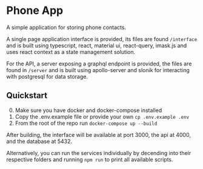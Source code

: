 # Phone App
A simple application for storing phone contacts. 

A single page application interface is provided, its files are found `/interface` and is built using typescript, react, material ui, react-query, imask.js and uses react context as a state management solution. 

For the API, a server exposing a graphql endpoint is provided, the files are found in `/server` and is built using apollo-server and slonik for interacting with postgresql for data storage.

## Quickstart

0. Make sure you have docker and docker-compose installed
1. Copy the .env.example file or provide your own
`cp .env.example .env`
2. From the root of the repo run 
`docker-compose up --build`

After building, the interface will be available at port 3000, the api at 4000, and the database at 5432.

Alternatively, you can run the services individually by decending into their respective folders and running `npm run` to print all available scripts.

